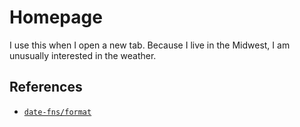 # Homepage

I use this when I open a new tab. Because I live in the Midwest, I am unusually interested in the weather.

## References

* [`date-fns/format`](https://date-fns.org/v2.25.0/docs/format) 